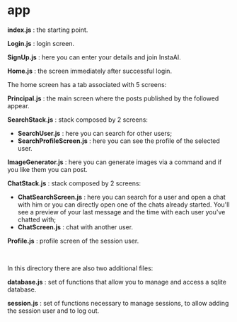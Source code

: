 # app

**index.js** : the starting point.

**Login.js** : login screen.

**SignUp.js** : here you can enter your details and join InstaAI.

**Home.js** : the screen immediately after successful login.

The home screen has a tab associated with 5 screens:

**Principal.js** : the main screen where the posts published by the followed appear.

**SearchStack.js** : stack composed by 2 screens:  
* **SearchUser.js** : here you can search for other users;
* **SearchProfileScreen.js** : here you can see the profile of the selected user.

**ImageGenerator.js** : here you can generate images via a command and if you like them you can post.

**ChatStack.js** : stack composed by 2 screens:  
* **ChatSearchScreen.js** : here you can search for a user and open a chat with him or you can directly open one of the chats already started. You'll see a preview of your last message and the time with each user you've chatted with;  
* **ChatScreen.js** : chat with another user.

**Profile.js** : profile screen of the session user.

<br>

In this directory there are also two additional files:

**database.js** : set of functions that allow you to manage and access a sqlite database.

**session.js** : set of functions necessary to manage sessions, to allow adding the session user and to log out. 
